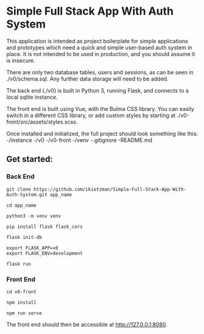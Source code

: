 # Simple Full Stack App With Auth System

This application is intended as project boilerplate for simple applications and prototypes which need a quick and simple user-based auth system in place. It is not intended to be used in production, and you should assume it is insecure.

There are only two database tables, users and sessions, as can be seen in ./v0/schema.sql. Any further data storage will need to be added.

The back end (./v0) is built in Python 3, running Flask, and connects to a local sqlite instance.

The front end is built using Vue, with the Bulma CSS library. You can easily switch in a different CSS library, or add custom styles by starting at ./v0-front/src/assets/styles.scss.

Once installed and initialized, the full project should look something like this:
-/instance
-/v0
-/v0-front
-/venv
-.gitignore
-README.md

## Get started:

### Back End

```
git clone https://github.com/ikietzman/Simple-Full-Stack-App-With-Auth-System.git app_name

cd app_name

python3 -m venv venv

pip install flask flask_cors

flask init-db

export FLASK_APP=v0
export FLASK_ENV=development

flask run
```

### Front End

```
cd v0-front

npm install

npm run serve
```

The front end should then be accessible at http://127.0.0.1:8080.
